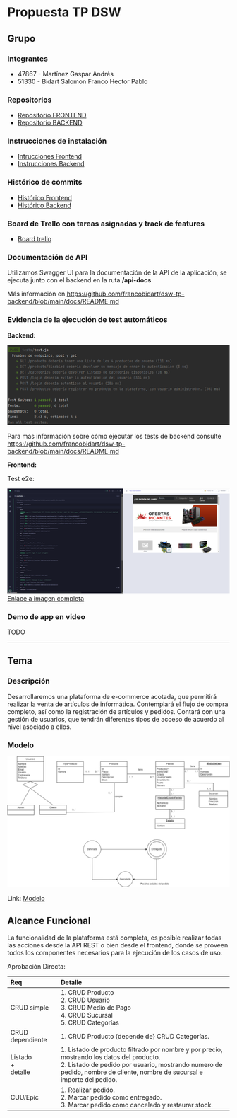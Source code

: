 # Propuesta TP DSW

## Grupo
### Integrantes

* 47867 - Martínez Gaspar Andrés
* 51330 - Bidart Salomon Franco Hector Pablo

### Repositorios
* [Repositorio FRONTEND](https://github.com/francobidart/dsw-tp-frontend)
* [Repositorio BACKEND](https://github.com/francobidart/dsw-tp-backend)

### Instrucciones de instalación
* [Intrucciones Frontend](https://github.com/francobidart/dsw-tp-frontend/blob/main/docs/README.md)
* [Instrucciones Backend](https://github.com/francobidart/dsw-tp-backend/blob/main/docs/README.md)

### Histórico de commits
* [Histórico Frontend](https://github.com/francobidart/dsw-tp-frontend/commits/main)
* [Histórico Backend](https://github.com/francobidart/dsw-tp-backend/commits/main)

### Board de Trello con tareas asignadas y track de features

* [Board trello](https://trello.com/invite/b/zwhwWKR1/ATTIebd2f5bd2e2ca994f68ff653280ea0aa6B0E8CD7/plataforma-dsw)

### Documentación de API

Utilizamos Swagger UI para la documentación de la API de la aplicación, se ejecuta junto con el backend en la ruta **/api-docs**

Más información en https://github.com/francobidart/dsw-tp-backend/blob/main/docs/README.md

### Evidencia de la ejecución de test automáticos

**Backend:**

![image](./res/resultados_test_backend.png)

Para más información sobre cómo ejecutar los tests de backend consulte https://github.com/francobidart/dsw-tp-backend/blob/main/docs/README.md

**Frontend:**

Test e2e:

![image](./res/ejecucion_e2e_crear_pedido.png)
[Enlace a imagen completa](https://github.com/francobidart/dsw-tp-2023/blob/main/res/ejecucion_e2e_crear_pedido.png)

### Demo de app en video

TODO

---

## Tema
### Descripción

Desarrollaremos una plataforma de e-commerce acotada, que permitirá realizar la venta de artículos de informática. 
Contemplará el flujo de compra completo, así como la registración de artículos y pedidos. Contará con una gestión de usuarios, que
tendrán diferentes tipos de acceso de acuerdo al nivel asociado a ellos.

### Modelo
![image](./res/modelo_dominio.png)

Link: [Modelo](https://drive.google.com/file/d/1pel8NPW2CEdsYUWWS26cUfVe_WRnkMDX/view?usp=sharing)

## Alcance Funcional 

La funcionalidad de la plataforma está completa, es posible realizar todas las acciones desde la API REST o bien desde el frontend, donde se proveen todos los componentes necesarios para la ejecución de los casos de uso.

Aprobación Directa:

|Req| Detalle                                                                                                                                                                                                                  |
|:-|:-------------------------------------------------------------------------------------------------------------------------------------------------------------------------------------------------------------------------|
|CRUD simple| 1. CRUD Producto <br>2. CRUD Usuario<br>3. CRUD Medio de Pago<br>4. CRUD Sucursal<br>5. CRUD Categorías<br>                                                                                                              |
|CRUD dependiente| 1. CRUD Producto {depende de} CRUD Categorías.<br>                                                                                                                                                                       |
|Listado<br>+<br>detalle| 1. Listado de producto filtrado por nombre y por precio, mostrando los datos del producto.<br> 2. Listado de pedido por usuario, mostrando numero de pedido, nombre de cliente, nombre de sucursal e importe del pedido. |
|CUU/Epic| 1. Realizar pedido.<br>2. Marcar pedido como entregado.<br>3. Marcar pedido como cancelado y restaurar stock.                                                                                                            |


